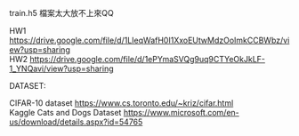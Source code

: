 
train.h5 檔案太大放不上來QQ


HW1 https://drive.google.com/file/d/1LIeqWafH0I1XxoEUtwMdzOoImkCCBWbz/view?usp=sharing  
HW2 https://drive.google.com/file/d/1ePYmaSVQg9uq9CTYeOkJkLF-1_YNQavi/view?usp=sharing

DATASET:

CIFAR-10 dataset https://www.cs.toronto.edu/~kriz/cifar.html  
Kaggle Cats and Dogs Dataset https://www.microsoft.com/en-us/download/details.aspx?id=54765
